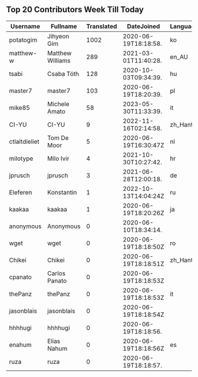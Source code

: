 ## Top 20 Contributors Week Till Today ##
|Username|Fullname|Translated|DateJoined|Language|
|--------|--------|----------|----------|-------|
|potatogim|Jihyeon Gim|1002|2020-06-19T18:18:58.|ko|
|matthew-w|Matthew Williams|289|2021-03-01T11:40:28.|en_AU|
|tsabi|Csaba Tóth|128|2020-10-03T09:34:39.|hu|
|master7|master7|103|2020-06-19T18:20:39.|pl|
|mike85|Michele Amato|58|2023-05-30T11:33:39.|it|
|CI-YU|CI-YU|9|2022-11-16T02:14:58.|zh_Hant|
|ctlaltdieliet|Tom De Moor|5|2020-06-19T16:30:47Z|nl|
|milotype|Milo Ivir|4|2021-10-30T10:27:42.|hr|
|jprusch|jprusch|3|2021-06-28T12:00:18.|de|
|Eleferen|Konstantin|1|2022-10-13T14:04:24Z|ru|
|kaakaa|kaakaa|1|2020-06-19T18:20:26Z|ja|
|anonymous|Anonymous|0|2020-06-10T18:34:14.||
|wget|wget|0|2020-06-19T18:18:50Z|ro|
|Chikei|Chikei|0|2020-06-19T18:18:51Z|zh_Hant|
|cpanato|Carlos Panato|0|2020-06-19T18:18:53Z||
|thePanz|thePanz|0|2020-06-19T18:18:53Z|it|
|jasonblais|jasonblais|0|2020-06-19T18:18:54Z||
|hhhhugi|hhhhugi|0|2020-06-19T18:18:56.||
|enahum|Elias  Nahum|0|2020-06-19T18:18:56Z|es|
|ruza|ruza|0|2020-06-19T18:18:57.||
